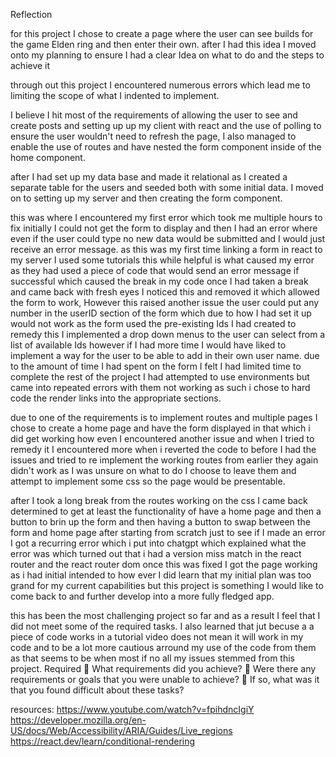 Reflection

for this project I chose to create a page where the user can see builds for the game Elden ring and then enter their own. after I had this idea I moved onto my planning to ensure I had a clear Idea on what to do and the steps to achieve it

through out this project I encountered numerous errors which lead me to limiting the scope of what I indented to implement.

I believe I hit most of the requirements of allowing the user to see and create posts and setting up up my client with react and the use of polling to ensure the user wouldn't need to refresh the page, I also managed to enable the use of routes and have nested the form component inside of the home component.

after I had set up my data base and made it relational as I created a separate table for the users and seeded both with some initial data. I moved on to setting up my server and then creating the form component.

this was where I encountered my first error which took me multiple hours to fix initially I could not get the form to display and then I had an error where even if the user could type no new data would be submitted and I would just receive an error message. as this was my first time linking a form in react to my server I used some tutorials this while helpful is what caused my error as they had used a piece of code that would send an error message if successful which caused the break in my code once I had taken a break and came back with fresh eyes I noticed this and removed it which allowed the form to work, However this raised another issue the user could put any number in the userID section of the form which due to how I had set it up would not work as the form used the pre-existing Ids I had created to remedy this I implemented a drop down menus to the user can select from a list of available Ids however if I had more time I would have liked to implement a way for the user to be able to add in their own user name.
due to the amount of time I had spent on the form I felt I had limited time to complete the rest of the project I had attempted to use environments but came into repeated errors with them not working as such i chose to hard code the render links into the appropriate sections.

due to one of the requirements is to implement routes and multiple pages I chose to create a home page and have the form displayed in that which i did get working how even I encountered another issue and when I tried to remedy it I encountered more when i reverted the code to before I had the issues and tried to re implement the working routes from earlier they again didn't work as I was unsure on what to do I choose to leave them and attempt to implement some css so the page would be presentable.

after I took a long break from the routes working on the css I came back determined to get at least the functionality of have a home page and then a button to brin up the form
and then having a button to swap between the form and home page after starting from scratch just to see if I made an error I got a recurring error which i put into chatgpt which explained what the error was which turned out that i had a version miss match in the react router and the react router dom once this was fixed I got the page working as i had initial intended to how ever I did learn that my initial plan was too grand for my current capabilities but this project is something I would like to come back to and further develop into a more fully fledged app.

this has been the most challenging project so far and as a result I feel that I did not meet some of the required tasks. I also learned that jut becuse a a piece of code works in a tutorial video does not mean it will work in my code and to be a lot more cautious arround my use of the code from them as that seems to be when most if no all my issues stemmed from this project.
Required 🎯 What requirements did you achieve? 🎯 Were there any requirements or goals that you were unable to achieve? 🎯 If so, what was it that you found difficult about these tasks?

resources:
https://www.youtube.com/watch?v=fpihdncIgiY
https://developer.mozilla.org/en-US/docs/Web/Accessibility/ARIA/Guides/Live_regions
https://react.dev/learn/conditional-rendering
